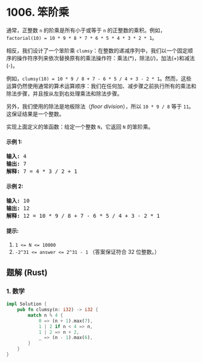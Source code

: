 # 1006. 笨阶乘
通常，正整数 ```n``` 的阶乘是所有小于或等于 ```n``` 的正整数的乘积。例如，```factorial(10) = 10 * 9 * 8 * 7 * 6 * 5 * 4 * 3 * 2 * 1```。

相反，我们设计了一个笨阶乘 ```clumsy```：在整数的递减序列中，我们以一个固定顺序的操作符序列来依次替换原有的乘法操作符：乘法(*)，除法(/)，加法(+)和减法(-)。

例如，```clumsy(10) = 10 * 9 / 8 + 7 - 6 * 5 / 4 + 3 - 2 * 1```。然而，这些运算仍然使用通常的算术运算顺序：我们在任何加、减步骤之前执行所有的乘法和除法步骤，并且按从左到右处理乘法和除法步骤。

另外，我们使用的除法是地板除法（*floor division*），所以 ```10 * 9 / 8``` 等于 ```11```。这保证结果是一个整数。

实现上面定义的笨函数：给定一个整数 ```N```，它返回 ```N``` 的笨阶乘。

#### 示例 1:
<pre>
<strong>输入:</strong> 4
<strong>输出:</strong> 7
<strong>解释:</strong> 7 = 4 * 3 / 2 + 1
</pre>

#### 示例 2:
<pre>
<strong>输入:</strong> 10
<strong>输出:</strong> 12
<strong>解释:</strong> 12 = 10 * 9 / 8 + 7 - 6 * 5 / 4 + 3 - 2 * 1
</pre>

#### 提示:
1. ```1 <= N <= 10000```
2. ```-2^31 <= answer <= 2^31 - 1```  （答案保证符合 32 位整数。）

## 题解 (Rust)

### 1. 数学
```Rust
impl Solution {
    pub fn clumsy(n: i32) -> i32 {
        match n % 4 {
            0 => (n + 1).max(7),
            1 | 2 if n < 4 => n,
            1 | 2 => n + 2,
            _ => (n - 1).max(6),
        }
    }
}
```
